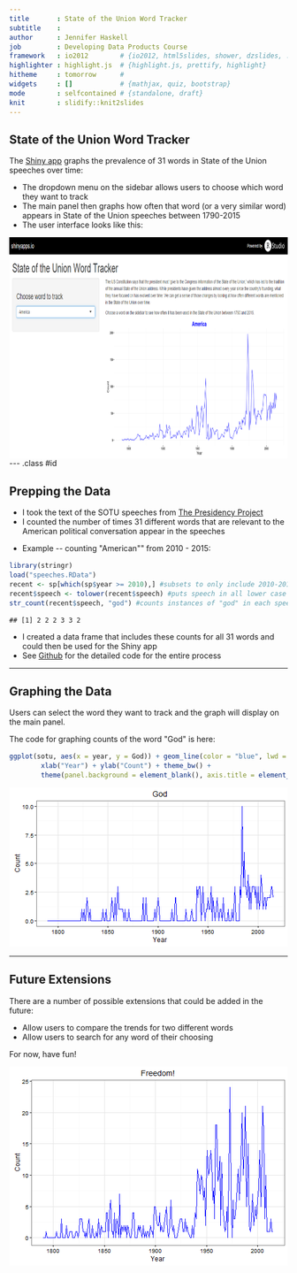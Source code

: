 ```yaml
---
title       : State of the Union Word Tracker
subtitle    : 
author      : Jennifer Haskell
job         : Developing Data Products Course
framework   : io2012        # {io2012, html5slides, shower, dzslides, ...}
highlighter : highlight.js  # {highlight.js, prettify, highlight}
hitheme     : tomorrow      # 
widgets     : []            # {mathjax, quiz, bootstrap}
mode        : selfcontained # {standalone, draft}
knit        : slidify::knit2slides
---
```


## State of the Union Word Tracker

The [Shiny app](https://jchaskell.shinyapps.io/SOTU) graphs the prevalence of 31 words in State of the Union speeches over time:
* The dropdown menu on the sidebar allows users to choose which word they want to track
* The main panel then graphs how often that word (or a very similar word) appears in State of the Union speeches between 1790-2015
* The user interface looks like this:
<img src="app_screenshot.png" height="400px" width="600px" align="right">


--- .class #id 

## Prepping the Data
* I took the text of the SOTU speeches from [The Presidency Project](http://www.presidency.ucsb.edu/sou.php)
* I counted the number of times 31 different words that are relevant to the American political conversation appear in the speeches
- Example -- counting "American"" from 2010 - 2015:

```r
library(stringr)
load("speeches.RData")
recent <- sp[which(sp$year >= 2010),] #subsets to only include 2010-2015
recent$speech <- tolower(recent$speech) #puts speech in all lower case
str_count(recent$speech, "god") #counts instances of "god" in each speech
```

```
## [1] 2 2 2 3 3 2
```
* I created a data frame that includes these counts for all 31 words and could then be used for the Shiny app
* See [Github](https://github.com/jchaskell/SOTU) for the detailed code for the entire process


---
## Graphing the Data
Users can select the word they want to track and the graph will display on the main panel.

The code for graphing counts of the word "God" is here:

```r
ggplot(sotu, aes(x = year, y = God)) + geom_line(color = "blue", lwd = 0.5) + ggtitle("God") + 
        xlab("Year") + ylab("Count") + theme_bw() +
        theme(panel.background = element_blank(), axis.title = element_text(size = 12))
```

![plot of chunk unnamed-chunk-2](assets/fig/unnamed-chunk-2-1.png) 

--- 
## Future Extensions

There are a number of possible extensions that could be added in the future:
* Allow users to compare the trends for two different words
* Allow users to search for any word of their choosing

For now, have fun!

![plot of chunk unnamed-chunk-3](assets/fig/unnamed-chunk-3-1.png) 






